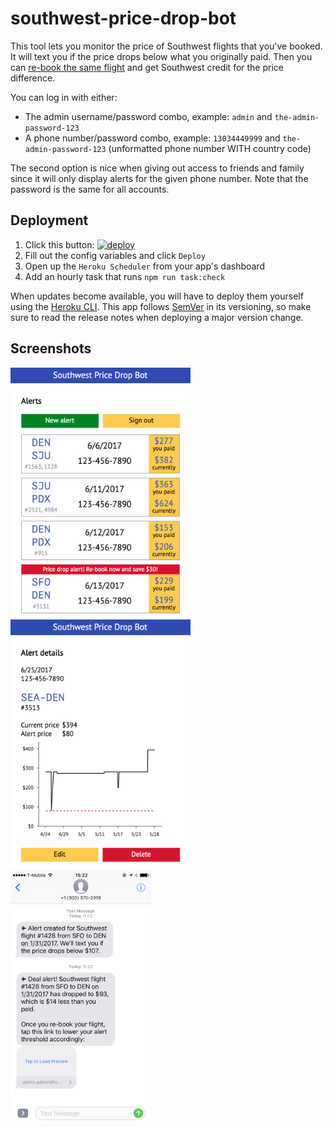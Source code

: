 # southwest-price-drop-bot


This tool lets you monitor the price of Southwest flights that you've booked. It will text you if the price drops below what you originally paid. Then you can [re-book the same flight](http://dealswelike.boardingarea.com/2014/02/28/if-a-southwest-flight-goes-down-in-price/) and get Southwest credit for the price difference.

You can log in with either:

- The admin username/password combo, example: `admin` and `the-admin-password-123`
- A phone number/password combo, example: `13034449999` and `the-admin-password-123` (unformatted phone number WITH country code)

The second option is nice when giving out access to friends and family since it will only display alerts for the given phone number.  Note that the password is the same for all accounts.


## Deployment

1. Click this button: [![deploy][deploy-image]][deploy-href]
1. Fill out the config variables and click `Deploy`
1. Open up the `Heroku Scheduler` from your app's dashboard
1. Add an hourly task that runs `npm run task:check`

When updates become available, you will have to deploy them yourself using the [Heroku CLI](https://devcenter.heroku.com/articles/git).  This app follows [SemVer](http://semver.org/) in its versioning, so make sure to read the release notes when deploying a major version change.


## Screenshots

<kbd>
  <a href="https://raw.githubusercontent.com/scott113341/southwest-price-drop-bot/master/screenshots/web-list.png">
    <img src="./screenshots/web-list.png" height="400" />
  </a>
</kbd>

<kbd>
  <a href="https://raw.githubusercontent.com/scott113341/southwest-price-drop-bot/master/screenshots/web-detail.png">
    <img src="./screenshots/web-detail.png" height="400" />
  </a>
</kbd>

<kbd>
  <a href="https://raw.githubusercontent.com/scott113341/southwest-price-drop-bot/master/screenshots/sms.png">
    <img src="./screenshots/sms.png" height="400" />
  </a>
</kbd>


[deploy-image]: https://www.herokucdn.com/deploy/button.svg
[deploy-href]: https://heroku.com/deploy
